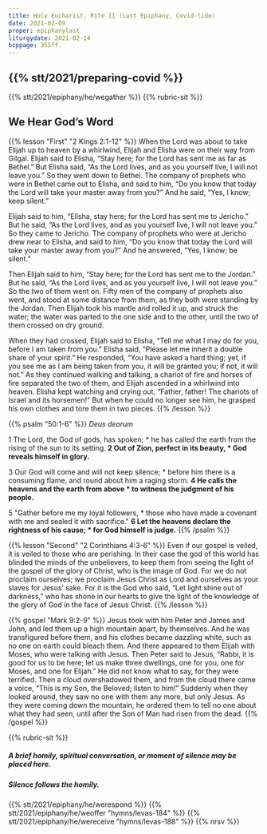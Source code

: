 ```yaml
---
title: Holy Eucharist, Rite II (Last Epiphany, Covid-tide)
date: 2021-02-09
proper: epiphanylast
liturgydate: 2021-02-14
bcppage: 355ff.
---
```

{{% stt/2021/preparing-covid %}}
---
{{% stt/2021/epiphany/he/wegather %}}
{{% rubric-sit %}}
## We Hear God’s Word
{{% lesson "First" "2 Kings 2:1-12" %}}
When the Lord was about to take Elijah up to heaven by a whirlwind, Elijah and Elisha were on their way from Gilgal. Elijah said to Elisha, “Stay here; for the Lord has sent me as far as Bethel.” But Elisha said, “As the Lord lives, and as you yourself live, I will not leave you.” So they went down to Bethel. The company of prophets who were in Bethel came out to Elisha, and said to him, “Do you know that today the Lord will take your master away from you?” And he said, “Yes, I know; keep silent.”

Elijah said to him, “Elisha, stay here; for the Lord has sent me to Jericho.” But he said, “As the Lord lives, and as you yourself live, I will not leave you.” So they came to Jericho. The company of prophets who were at Jericho drew near to Elisha, and said to him, “Do you know that today the Lord will take your master away from you?” And he answered, “Yes, I know; be silent.”

Then Elijah said to him, “Stay here; for the Lord has sent me to the Jordan.” But he said, “As the Lord lives, and as you yourself live, I will not leave you.” So the two of them went on. Fifty men of the company of prophets also went, and stood at some distance from them, as they both were standing by the Jordan. Then Elijah took his mantle and rolled it up, and struck the water; the water was parted to the one side and to the other, until the two of them crossed on dry ground.

When they had crossed, Elijah said to Elisha, “Tell me what I may do for you, before I am taken from you.” Elisha said, “Please let me inherit a double share of your spirit.” He responded, “You have asked a hard thing; yet, if you see me as I am being taken from you, it will be granted you; if not, it will not.” As they continued walking and talking, a chariot of fire and horses of fire separated the two of them, and Elijah ascended in a whirlwind into heaven. Elisha kept watching and crying out, “Father, father! The chariots of Israel and its horsemen!” But when he could no longer see him, he grasped his own clothes and tore them in two pieces.
{{% /lesson %}}

{{% psalm "50:1-6" %}}
_Deus deorum_

1 The Lord, the God of gods, has spoken; *
he has called the earth from the rising of the sun to its setting.
**2 Out of Zion, perfect in its beauty, *
God reveals himself in glory.**

3 Our God will come and will not keep silence; *
before him there is a consuming flame,
	and round about him a raging storm.
**4 He calls the heavens and the earth from above *
to witness the judgment of his people.**

5 "Gather before me my loyal followers, *
those who have made a covenant with me
	and sealed it with sacrifice."
**6 Let the heavens declare the rightness of his cause; *
for God himself is judge.**
{{% /psalm %}}

{{% lesson "Second"  "2 Corinthians 4:3-6" %}}
Even if our gospel is veiled, it is veiled to those who are perishing. In their case the god of this world has blinded the minds of the unbelievers, to keep them from seeing the light of the gospel of the glory of Christ, who is the image of God. For we do not proclaim ourselves; we proclaim Jesus Christ as Lord and ourselves as your slaves for Jesus’ sake. For it is the God who said, “Let light shine out of darkness,” who has shone in our hearts to give the light of the knowledge of the glory of God in the face of Jesus Christ.
{{% /lesson %}}

{{% gospel "Mark 9:2-9" %}}
Jesus took with him Peter and James and John, and led them up a high mountain apart, by themselves. And he was transfigured before them, and his clothes became dazzling white, such as no one on earth could bleach them. And there appeared to them Elijah with Moses, who were talking with Jesus. Then Peter said to Jesus, “Rabbi, it is good for us to be here; let us make three dwellings, one for you, one for Moses, and one for Elijah.” He did not know what to say, for they were terrified. Then a cloud overshadowed them, and from the cloud there came a voice, “This is my Son, the Beloved; listen to him!” Suddenly when they looked around, they saw no one with them any more, but only Jesus.
As they were coming down the mountain, he ordered them to tell no one about what they had seen, until after the Son of Man had risen from the dead.
{{% /gospel %}}

{{% rubric-sit %}}
##### A brief homily, spiritual conversation, or moment of silence may be placed here.
##### Silence follows the homily.

{{% stt/2021/epiphany/he/werespond %}}
{{% stt/2021/epiphany/he/weoffer "hymns/levas-184" %}}
{{% stt/2021/epiphany/he/wereceive "hymns/levas-188" %}}
{{% nrsv %}}

